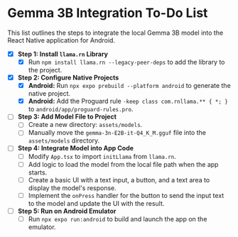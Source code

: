 # Gemma 3B Integration To-Do List

This list outlines the steps to integrate the local Gemma 3B model into the React Native application for Android.

- [x] **Step 1: Install `llama.rn` Library**
  - [x] Run `npm install llama.rn --legacy-peer-deps` to add the library to the project.

- [x] **Step 2: Configure Native Projects**
  - [x] **Android:** Run `npx expo prebuild --platform android` to generate the native project.
  - [x] **Android:** Add the Proguard rule `-keep class com.rnllama.** { *; }` to `android/app/proguard-rules.pro`.

- [ ] **Step 3: Add Model File to Project**
  - [ ] Create a new directory: `assets/models`.
  - [ ] Manually move the `gemma-3n-E2B-it-Q4_K_M.gguf` file into the `assets/models` directory.

- [ ] **Step 4: Integrate Model into App Code**
  - [ ] Modify `App.tsx` to import `initLlama` from `llama.rn`.
  - [ ] Add logic to load the model from the local file path when the app starts.
  - [ ] Create a basic UI with a text input, a button, and a text area to display the model's response.
  - [ ] Implement the `onPress` handler for the button to send the input text to the model and update the UI with the result.

- [ ] **Step 5: Run on Android Emulator**
    - [ ] Run `npx expo run:android` to build and launch the app on the emulator.
